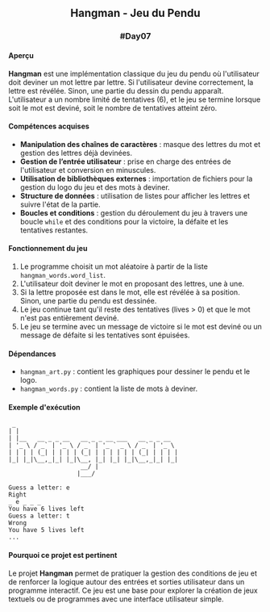 ## <p align="center"> Hangman - Jeu du Pendu </p>
### <p align="center"> #Day07 </p>

#### Aperçu
**Hangman** est une implémentation classique du jeu du pendu où l'utilisateur doit deviner un mot lettre par lettre. Si l'utilisateur devine correctement, la lettre est révélée. Sinon, une partie du dessin du pendu apparaît. L'utilisateur a un nombre limité de tentatives (6), et le jeu se termine lorsque soit le mot est deviné, soit le nombre de tentatives atteint zéro.

#### Compétences acquises
- **Manipulation des chaînes de caractères** : masque des lettres du mot et gestion des lettres déjà devinées.
- **Gestion de l’entrée utilisateur** : prise en charge des entrées de l'utilisateur et conversion en minuscules.
- **Utilisation de bibliothèques externes** : importation de fichiers pour la gestion du logo du jeu et des mots à deviner.
- **Structure de données** : utilisation de listes pour afficher les lettres et suivre l'état de la partie.
- **Boucles et conditions** : gestion du déroulement du jeu à travers une boucle `while` et des conditions pour la victoire, la défaite et les tentatives restantes.

#### Fonctionnement du jeu
1. Le programme choisit un mot aléatoire à partir de la liste `hangman_words.word_list`.
2. L'utilisateur doit deviner le mot en proposant des lettres, une à une.
3. Si la lettre proposée est dans le mot, elle est révélée à sa position. Sinon, une partie du pendu est dessinée.
4. Le jeu continue tant qu'il reste des tentatives (lives > 0) et que le mot n'est pas entièrement deviné.
5. Le jeu se termine avec un message de victoire si le mot est deviné ou un message de défaite si les tentatives sont épuisées.

#### Dépendances
- `hangman_art.py` : contient les graphiques pour dessiner le pendu et le logo.
- `hangman_words.py` : contient la liste de mots à deviner.

#### Exemple d'exécution
```plaintext
 _                                             
| |                                            
| |__   __ _ _ __   __ _ _ __ ___   __ _ _ __  
| '_ \ / _` | '_ \ / _` | '_ ` _ \ / _` | '_ \ 
| | | | (_| | | | | (_| | | | | | | (_| | | | |
|_| |_|\__,_|_| |_|\__, |_| |_| |_|\__,_|_| |_|
                    __/ |                      
                   |___/    

Guess a letter: e
Right
_ e _ _ _
You have 6 lives left
Guess a letter: t
Wrong
You have 5 lives left
...
```

#### Pourquoi ce projet est pertinent
Le projet **Hangman** permet de pratiquer la gestion des conditions de jeu et de renforcer la logique autour des entrées et sorties utilisateur dans un programme interactif. Ce jeu est une base pour explorer la création de jeux textuels ou de programmes avec une interface utilisateur simple.

